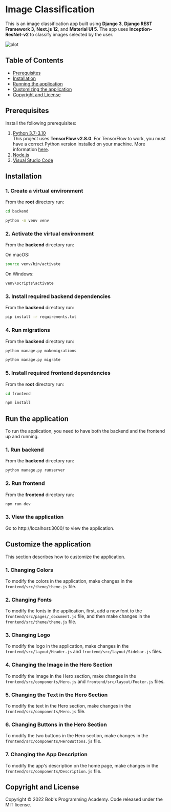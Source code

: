 # Image Classification

This is an image classification app built using **Django 3**, **Django REST Framework 3**, **Next.js 12**, and **Material UI 5**. The app uses **Inception-ResNet-v2** to classify images selected by the user.


![plot](https://github.com/BobsProgrammingAcademy/Image-Classification/blob/main/frontend/public/images/image_classification.png?raw=true)


## Table of Contents 
- [Prerequisites](#prerequisites)
- [Installation](#installation)
- [Running the application](#run-the-application)
- [Customizing the application](#customize-the-application)
- [Copyright and License](#copyright-and-license)


## Prerequisites

Install the following prerequisites:

1. [Python 3.7-3.10](https://www.python.org/downloads/)
<br>This project uses **TensorFlow v2.8.0**. For TensorFlow to work, you must have a correct Python version installed on your machine. More information [here](https://www.tensorflow.org/install/source#tested_build_configurations).
2. [Node.js](https://nodejs.org/en/)
3. [Visual Studio Code](https://code.visualstudio.com/download)


## Installation

### 1. Create a virtual environment

From the **root** directory run:

```bash
cd backend
```
```bash
python -m venv venv
```

### 2. Activate the virtual environment

From the **backend** directory run:

On macOS:

```bash
source venv/bin/activate
```

On Windows:

```bash
venv\scripts\activate
```

### 3. Install required backend dependencies

From the **backend** directory run:

```bash
pip install -r requirements.txt
```

### 4. Run migrations

From the **backend** directory run:

```bash
python manage.py makemigrations
```

```bash
python manage.py migrate
```

### 5. Install required frontend dependencies

From the **root** directory run:

```bash
cd frontend
```
```bash
npm install
```

## Run the application

To run the application, you need to have both the backend and the frontend up and running.

### 1. Run backend

From the **backend** directory run:

```bash
python manage.py runserver
```

### 2. Run frontend

From the **frontend** directory run:

```bash
npm run dev
```

### 3. View the application

Go to http://localhost:3000/ to view the application.

## Customize the application

This section describes how to customize the application. 

### 1. Changing Colors

To modify the colors in the application, make changes in the ```frontend/src/theme/theme.js``` file.

### 2. Changing Fonts

To modify the fonts in the application, first, add a new font to the ```frontend/src/pages/_document.js``` file, and then make changes in the ```frontend/src/theme/theme.js``` file.

### 3. Changing Logo

To modify the logo in the application, make changes in the ```frontend/src/layout/Header.js``` and ```frontend/src/layout/Sidebar.js``` files.

### 4. Changing the Image in the Hero Section

To modify the image in the Hero section, make changes in the ```frontend/src/components/Hero.js``` and ```frontend/src/layout/Footer.js``` files.

### 5. Changing the Text in the Hero Section

To modify the text in the Hero section, make changes in the ```frontend/src/components/Hero.js``` file.

### 6. Changing Buttons in the Hero Section

To modify the two buttons in the Hero section, make changes in the ```frontend/src/components/HeroButtons.js``` file.

### 7. Changing the App Description

To modify the app's description on the home page, make changes in the ```frontend/src/components/Description.js``` file.


## Copyright and License

Copyright © 2022 Bob's Programming Academy. Code released under the MIT license.
